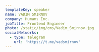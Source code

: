 ```yaml
---
templateKey: speaker
name: VADIM SMIRNOV
company: Humans Inc.
jobTitle: Frontend Engineer
photo: /static/img/cms/Vadim_Smirnov.jpg
socialNetworks:
  - type: telegram
    url: 'https://t.me/vadsmirnov'
---
```


